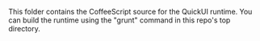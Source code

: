 This folder contains the CoffeeScript source for the QuickUI runtime.
You can build the runtime using the "grunt" command in this repo's top directory.
